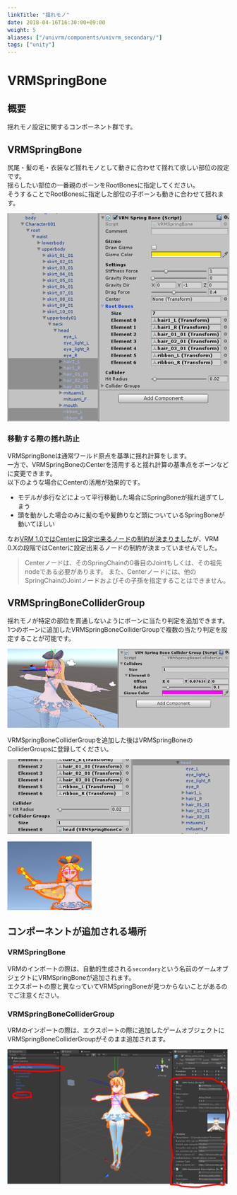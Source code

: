```yaml
---
linkTitle: "揺れモノ"
date: 2018-04-16T16:30:00+09:00
weight: 5
aliases: ["/univrm/components/univrm_secondary/"]
tags: ["unity"]
---
```


# VRMSpringBone
## 概要

揺れモノ設定に関するコンポーネント群です。

## VRMSpringBone

尻尾・髪の毛・衣装など揺れモノとして動きに合わせて揺れて欲しい部位の設定です。  
揺らしたい部位の一番親のボーンをRootBonesに指定してください。  
そうすることでRootBonesに指定した部位の子ボーンも動きに合わせて揺れます。

![RootBonesに髪の毛とリボンの根本を指定](/images/vrm/VRMSpringBone.png)

### 移動する際の揺れ防止
VRMSpringBoneは通常ワールド原点を基準に揺れ計算をします。  
一方で、VRMSpringBoneのCenterを活用すると揺れ計算の基準点をボーンなどに変更できます。  
以下のような場合にCenterの活用が効果的です。
- モデルが歩行などによって平行移動した場合にSpringBoneが揺れ過ぎてしまう
- 頭を動かした場合のみに髪の毛や髪飾りなど頭についているSpringBoneが動いてほしい

なお[VRM 1.0ではCenterに設定出来るノードの制約が決まりました](https://github.com/vrm-c/vrm-specification/blob/master/specification/VRMC_springBone-1.0/README.ja.md)が、VRM 0.Xの段階ではCenterに設定出来るノードの制約が決まっていませんでした。  
> Centerノードは、そのSpringChainの0番目のJointもしくは、その祖先nodeである必要があります。 また、Centerノードには、他のSpringChainのJointノードおよびその子孫を指定することはできません。

## VRMSpringBoneColliderGroup

揺れモノが特定の部位を貫通しないようにボーンに当たり判定を追加できます。  
1つのボーンに追加したVRMSpringBoneColliderGroupで複数の当たり判定を設定することが可能です。

![頭に当たり判定(VRMSpringBoneColliderGroup)を追加](/images/vrm/collider.png)

VRMSpringBoneColliderGroupを追加した後はVRMSpringBoneのColliderGroupsに登録してください。

![headにVRMSpringBoneColliderGroupを追加して、VRMSpringBoneのCollierGroupsに指定](/images/vrm/set_collider.png)

![動作時のGizmo](/images/vrm/spring_gizmo.png)

## コンポーネントが追加される場所
### VRMSpringBone

VRMのインポートの際は、自動的生成される```secondary```という名前のゲームオブジェクトにVRMSpringBoneが追加されます。  
エクスポートの際と異なっていてVRMSpringBoneが見つからないことがあるのでご注意ください。

### VRMSpringBoneColliderGroup

VRMのインポートの際は、エクスポートの際に追加したゲームオブジェクトにVRMSpringBoneColliderGroupがそのまま追加されます。

![figure](/images/vrm/vrm_settings.png)
